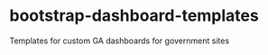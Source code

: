 bootstrap-dashboard-templates
=============================

Templates for custom GA dashboards for government sites
